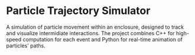 # Particle Trajectory Simulator

A simulation of particle movement within an enclosure, designed to track and visualize intermidiate interactions. The project combines C++ for high-speed computation for each event and Python for real-time animation of particles' paths.

